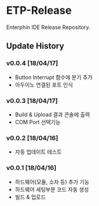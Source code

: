 # ETP-Release

Enterphin IDE Release Repository.

## Update History

### v0.0.4 [18/04/17]

- Button Interrupt 함수에 분기 추가
- 아두이노 연결된 포트 인식



### v0.0.3 [18/04/17]

- Build & Upload 결과 콘솔에 출력
- COM Port 선택기능



### v0.0.2 [18/04/16]

- 자동 업데이트 테스트



### v0.0.1 [18/04/16]

- 하드웨어(모듈, 소자 등) 추가 기능
- 하드웨어 세팅부분 코드 자동 생성
- 빌드 & 업로드